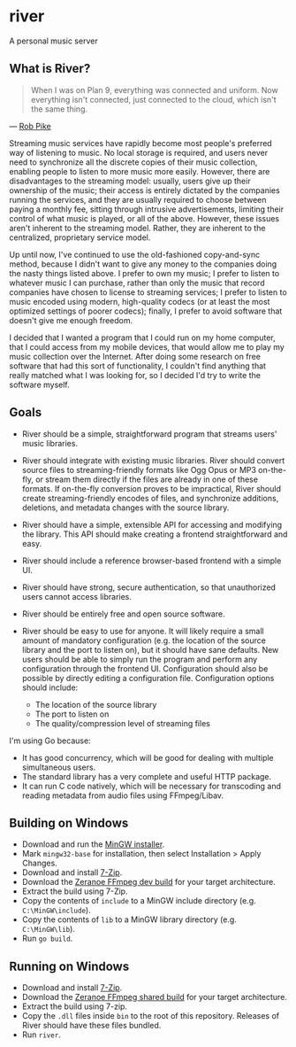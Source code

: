river
=====

A personal music server

What is River?
--------------

> When I was on Plan 9, everything was connected and uniform. Now everything
> isn't connected, just connected to the cloud, which isn't the same thing.

― [Rob Pike](http://usesthis.com/interviews/rob.pike/)

Streaming music services have rapidly become most people's preferred way of
listening to music. No local storage is required, and users never need to
synchronize all the discrete copies of their music collection, enabling people
to listen to more music more easily. However, there are disadvantages to the
streaming model: usually, users give up their ownership of the music; their
access is entirely dictated by the companies running the services, and they are
usually required to choose between paying a monthly fee, sitting through
intrusive advertisements, limiting their control of what music is played, or
all of the above. However, these issues aren't inherent to the streaming model.
Rather, they are inherent to the centralized, proprietary service model.

Up until now, I've continued to use the old-fashioned copy-and-sync method,
because I didn't want to give any money to the companies doing the nasty things
listed above. I prefer to own my music; I prefer to listen to whatever music I
can purchase, rather than only the music that record companies have chosen to
license to streaming services; I prefer to listen to music encoded using modern,
high-quality codecs (or at least the most optimized settings of poorer codecs);
finally, I prefer to avoid software that doesn't give me enough freedom.

I decided that I wanted a program that I could run on my home computer, that
I could access from my mobile devices, that would allow me to play my music
collection over the Internet. After doing some research on free software that
had this sort of functionality, I couldn't find anything that really matched
what I was looking for, so I decided I'd try to write the software myself.

Goals
-----
*   River should be a simple, straightforward program that streams users' music
    libraries.
*   River should integrate with existing music libraries. River should convert
    source files to streaming-friendly formats like Ogg Opus or MP3 on-the-fly,
	or stream them directly if the files are already in one of these formats.
	If on-the-fly conversion proves to be impractical, River should create
	streaming-friendly encodes of files, and synchronize additions, deletions,
	and metadata changes with the source library.
*   River should have a simple, extensible API for accessing and modifying the
    library. This API should make creating a frontend straightforward and easy.
*   River should include a reference browser-based frontend with a simple UI.
*   River should have strong, secure authentication, so that unauthorized users
    cannot access libraries.
*   River should be entirely free and open source software.
*   River should be easy to use for anyone. It will likely require a small
    amount of mandatory configuration (e.g. the location of the source library
	and the port to listen on), but it should have sane defaults. New
	users should be able to simply run the program and perform any configuration
	through the frontend UI. Configuration should also be possible by directly
	editing a configuration file. Configuration options should include:

	* The location of the source library
	* The port to listen on
	* The quality/compression level of streaming files

I'm using Go because:

*   It has good concurrency, which will be good for dealing with multiple
    simultaneous users.
*   The standard library has a very complete and useful HTTP package.
*   It can run C code natively, which will be necessary for transcoding and
    reading metadata from audio files using FFmpeg/Libav.

Building on Windows
-------------------

*   Download and run the
    [MinGW installer](http://sourceforge.net/projects/mingw/files/latest/download?source=files).
*   Mark `mingw32-base` for installation, then select Installation > Apply
    Changes.
*   Download and install [7-Zip](http://www.7-zip.org/).
*   Download the [Zeranoe FFmpeg dev build](http://ffmpeg.zeranoe.com/builds/)
    for your target architecture.
*   Extract the build using 7-Zip.
*   Copy the contents of `include` to a MinGW include directory (e.g.
    `C:\MinGW\include`).
*   Copy the contents of `lib` to a MinGW library directory (e.g.
    `C:\MinGW\lib`).
*   Run `go build`.

Running on Windows
------------------

*   Download and install [7-Zip](http://www.7-zip.org/).
*   Download the [Zeranoe FFmpeg shared build](http://ffmpeg.zeranoe.com/builds/)
    for your target architecture.
*   Extract the build using 7-zip.
*   Copy the `.dll` files inside `bin` to the root of this repository.
    Releases of River should have these files bundled.
*   Run `river`.
